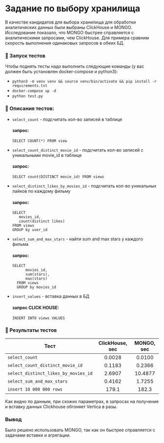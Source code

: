 # Задание по выбору хранилища
В качестве кандидатов для выбора хранилища для обработки аналитических данных были выбраны ClickHouse и MONGO. Исследование показало, что MONGO быстрее справляется с аналитическими запросами, чем ClickHouse.
Для примера сравним скорость выполнения одинаковых запросов в обеих БД.


### 🚀 Запуск тестов
Чтобы поднять тесты надо выполнить следующие команды 
   (у вас должен быть установлен docker-compose и python3):
- `python3 -m venv venv && source venv/bin/activate && pip install -r requirements.txt`
- `docker-compose up -d`
- `python test.py`


### 📙 Описания тестов:
- `select_count` - подсчитать кол-во записей в таблице
  #### запрос: 
      SELECT COUNT(*) FROM view
- `select_count_distinct_movie_id` - подсчитать кол-во записей c уникальными movie_id в таблице
  #### запрос: 
      SELECT count(DISTINCT movie_id) FROM views

- `select_distinct_likes_by_movies_id` - подсчитать кол-во уникальных лайков по каждому фильму
  #### запрос:
      SELECT
         movies_id,
         count(distinct likes)
      FROM views
      GROUP by user_id
- `select_sum_and_max_stars` - найти sum and max stars у каждого фильма 
  #### запрос: 
      SELECT 
            movies_id, 
            sum(stars),
            max(stars) 
        FROM views
        GROUP by movies_id

- `insert_values` - вставка данных в БД
  #### запрос CLICK HOUSE:
      INSERT INTO views VALUES


### 📘 Результаты тестов

| Тест                                 | ClickHouse, sec | MONGO, sec |
|--------------------------------------|:---------------:|:----------:|
| `select_count`                       |     0.0028      |   0.0100   |
| `select_count_distinct_movie_id`     |     0.1183      |   0.2366   |
| `select_distinct_likes_by_movies_id` |   2.6907    |  10.4877   |
| `select_sum_and_max_stars`           |   0.4162    |   1.7255   |
| `insert 10 000 000 rows`             |   179.1    |   182.3    |


Как видно по данным, при схожих параметрах, в запросах на получение и вставку данных Clickhouse обгоняет Vertica в разы.

### Вывод
Было решено использовать MONGO, так как он быстрее справляется с задачами вставки и агрегации.